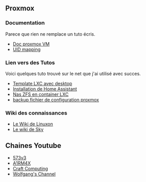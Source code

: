 

## Proxmox

### Documentation 

Parece que rien ne remplace un tuto écris. 

- [Doc proxmox VM](https://pve.proxmox.com/pve-docs/pve-admin-guide.html#qm_virtual_machines_settings)
- [UID mapping](https://itsembedded.com/sysadmin/proxmox_bind_unprivileged_lxc/)

### Lien vers des Tutos

Voici quelques tuto trouvé sur le net que j'ai utilisé avec succes. 

- [Template LXC avec desktop](https://forum.proxmox.com/threads/how-to-create-a-template-for-lxc-ubuntu-desktop-with-sound.73695/)
- [Installation de Home Assistant](https://forum.proxmox.com/threads/guide-install-home-assistant-os-in-a-vm.143251/)
- [Nas ZFS en container LXC](https://www.youtube.com/watch?si=uNb3HVNwdK8xJMQQ&v=I7nfSCNKeck&feature=youtu.be)
- [backup fichier de configuration proxmox](https://blog.johnsonpremier.net/backup_restore_proxmox_config_/)

### Wiki des connaissances

- [Le Wiki de Linuxon](https://wiki.julien68.fr/)
- [Le wiki de Sky](https://wiki.favrep.ch/)

## Chaines Youtube

- [573v3](https://www.youtube.com/@513v3/)
- [A1RM4X](https://www.youtube.com/@A1RM4X)
- [Craft Computing](https://www.youtube.com/@CraftComputing)
- [Wolfgang's Channel](https://www.youtube.com/@WolfgangsChannel)

